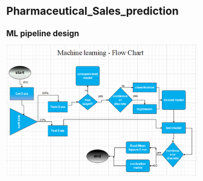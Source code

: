 # Pharmaceutical_Sales_prediction
## ML pipeline design

![pipeline_Image 1](https://github.com/RYees/Pharmaceutical_Sales_prediction/blob/main/data/pipeline.PNG)
